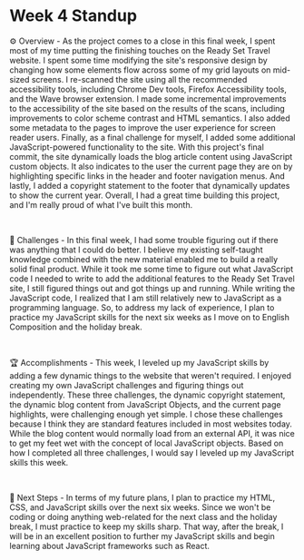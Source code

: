 # Week 4 Standup

⚙️ Overview - As the project comes to a close in this final week, I spent most of my time putting the finishing touches on the Ready Set Travel website. I spent some time modifying the site's responsive design by changing how some elements flow across some of my grid layouts on mid-sized screens. I re-scanned the site using all the recommended accessibility tools, including Chrome Dev tools, Firefox Accessibility tools, and the Wave browser extension. I made some incremental improvements to the accessibility of the site based on the results of the scans, including improvements to color scheme contrast and HTML semantics. I also added some metadata to the pages to improve the user experience for screen reader users. Finally, as a final challenge for myself, I added some additional JavaScript-powered functionality to the site. With this project's final commit, the site dynamically loads the blog article content using JavaScript custom objects. It also indicates to the user the current page they are on by highlighting specific links in the header and footer navigation menus. And lastly, I added a copyright statement to the footer that dynamically updates to show the current year. Overall, I had a great time building this project, and I'm really proud of what I've built this month.

<br>

🌵 Challenges - In this final week, I had some trouble figuring out if there was anything that I could do better. I believe my existing self-taught knowledge combined with the new material enabled me to build a really solid final product. While it took me some time to figure out what JavaScript code I needed to write to add the additional features to the Ready Set Travel site, I still figured things out and got things up and running. While writing the JavaScript code, I realized that I am still relatively new to JavaScript as a programming language. So, to address my lack of experience, I plan to practice my JavaScript skills for the next six weeks as I move on to English Composition and the holiday break.

<br>

🏆 Accomplishments - This week, I leveled up my JavaScript skills by adding a few dynamic things to the website that weren't required. I enjoyed creating my own JavaScript challenges and figuring things out independently. These three challenges, the dynamic copyright statement, the dynamic blog content from JavaScript Objects, and the current page highlights, were challenging enough yet simple. I chose these challenges because I think they are standard features included in most websites today. While the blog content would normally load from an external API, it was nice to get my feet wet with the concept of local JavaScript objects. Based on how I completed all three challenges, I would say I leveled up my JavaScript skills this week.

<br>

🔮 Next Steps - In terms of my future plans, I plan to practice my HTML, CSS, and JavaScript skills over the next six weeks. Since we won't be coding or doing anything web-related for the next class and the holiday break, I must practice to keep my skills sharp. That way, after the break, I will be in an excellent position to further my JavaScript skills and begin learning about JavaScript frameworks such as React.

<br>
